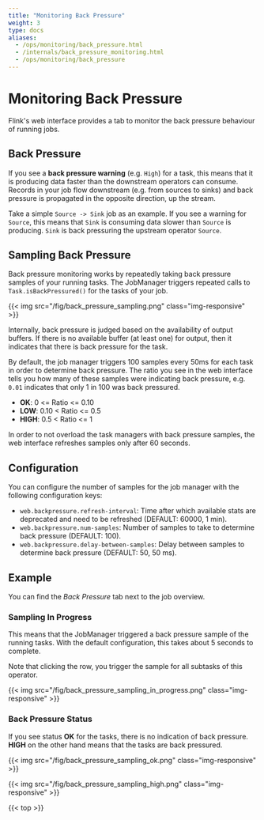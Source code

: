 ```yaml
---
title: "Monitoring Back Pressure"
weight: 3
type: docs
aliases:
  - /ops/monitoring/back_pressure.html
  - /internals/back_pressure_monitoring.html
  - /ops/monitoring/back_pressure
---
```

<!--
Licensed to the Apache Software Foundation (ASF) under one
or more contributor license agreements.  See the NOTICE file
distributed with this work for additional information
regarding copyright ownership.  The ASF licenses this file
to you under the Apache License, Version 2.0 (the
"License"); you may not use this file except in compliance
with the License.  You may obtain a copy of the License at

  http://www.apache.org/licenses/LICENSE-2.0

Unless required by applicable law or agreed to in writing,
software distributed under the License is distributed on an
"AS IS" BASIS, WITHOUT WARRANTIES OR CONDITIONS OF ANY
KIND, either express or implied.  See the License for the
specific language governing permissions and limitations
under the License.
-->

# Monitoring Back Pressure

Flink's web interface provides a tab to monitor the back pressure behaviour of running jobs.

## Back Pressure

If you see a **back pressure warning** (e.g. `High`) for a task, this means that it is producing data faster than the downstream operators can consume. Records in your job flow downstream (e.g. from sources to sinks) and back pressure is propagated in the opposite direction, up the stream.

Take a simple `Source -> Sink` job as an example. If you see a warning for `Source`, this means that `Sink` is consuming data slower than `Source` is producing. `Sink` is back pressuring the upstream operator `Source`.


## Sampling Back Pressure

Back pressure monitoring works by repeatedly taking back pressure samples of your running tasks. The JobManager triggers repeated calls to `Task.isBackPressured()` for the tasks of your job.

{{< img src="/fig/back_pressure_sampling.png" class="img-responsive" >}}
<!-- https://docs.google.com/drawings/d/1O5Az3Qq4fgvnISXuSf-MqBlsLDpPolNB7EQG7A3dcTk/edit?usp=sharing -->

Internally, back pressure is judged based on the availability of output buffers. If there is no available buffer (at least one) for output, then it indicates that there is back pressure for the task.

By default, the job manager triggers 100 samples every 50ms for each task in order to determine back pressure. The ratio you see in the web interface tells you how many of these samples were indicating back pressure, e.g. `0.01` indicates that only 1 in 100 was back pressured.

- **OK**: 0 <= Ratio <= 0.10
- **LOW**: 0.10 < Ratio <= 0.5
- **HIGH**: 0.5 < Ratio <= 1

In order to not overload the task managers with back pressure samples, the web interface refreshes samples only after 60 seconds.

## Configuration

You can configure the number of samples for the job manager with the following configuration keys:

- `web.backpressure.refresh-interval`: Time after which available stats are deprecated and need to be refreshed (DEFAULT: 60000, 1 min).
- `web.backpressure.num-samples`: Number of samples to take to determine back pressure (DEFAULT: 100).
- `web.backpressure.delay-between-samples`: Delay between samples to determine back pressure (DEFAULT: 50, 50 ms).


## Example

You can find the *Back Pressure* tab next to the job overview.

### Sampling In Progress

This means that the JobManager triggered a back pressure sample of the running tasks. With the default configuration, this takes about 5 seconds to complete.

Note that clicking the row, you trigger the sample for all subtasks of this operator.

{{< img src="/fig/back_pressure_sampling_in_progress.png" class="img-responsive" >}}

### Back Pressure Status

If you see status **OK** for the tasks, there is no indication of back pressure. **HIGH** on the other hand means that the tasks are back pressured.

{{< img src="/fig/back_pressure_sampling_ok.png" class="img-responsive" >}}

{{< img src="/fig/back_pressure_sampling_high.png" class="img-responsive" >}}

{{< top >}}
